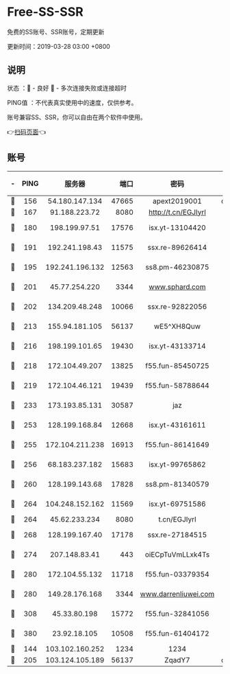 # Free-SS-SSR

免费的SS账号、SSR账号，定期更新

更新时间：2019-03-28 03:00 +0800

## 说明

状态     ：🙂 - 良好 🙁 - 多次连接失败或连接超时

PING值   ：不代表真实使用中的速度，仅供参考。

账号兼容SS、SSR，你可以自由在两个软件中使用。

👉[扫码页面](https://liesauer.github.io/Free-SS-SSR/)👈

## 账号

|-|PING|服务器|端口|密码|加密方式|区域|
|:----:|:----:|:-----:|-----:|:----:|:----:|:----:|
|🙂|156|54.180.147.134|47665|apext2019001|chacha20|KR|
|🙂|167|91.188.223.72|8080|http://t.cn/EGJIyrl|rc4-md5|RU|
|🙂|180|198.199.97.51|17576|isx.yt-13104420|aes-256-cfb|US|
|🙂|191|192.241.198.43|11575|ssx.re-89626414|aes-256-cfb|US|
|🙂|195|192.241.196.132|12563|ss8.pm-46230875|aes-256-cfb|US|
|🙂|201|45.77.254.220|3344|www.sphard.com|aes-256-cfb|SG|
|🙂|202|134.209.48.248|10066|ssx.re-92822056|aes-256-cfb|US|
|🙂|213|155.94.181.105|56137|wE5^XH8Quw|aes-256-cfb|US|
|🙂|216|198.199.101.65|19430|isx.yt-43133714|aes-256-cfb|US|
|🙂|218|172.104.49.207|13825|f55.fun-85450725|aes-256-cfb|SG|
|🙂|219|172.104.46.121|19439|f55.fun-58788644|aes-256-cfb|SG|
|🙂|233|173.193.85.131|30587|jaz|aes-256-cfb|US|
|🙂|253|128.199.168.84|12668|isx.yt-43161611|aes-256-cfb|SG|
|🙂|255|172.104.211.238|16913|f55.fun-86141649|aes-256-cfb|US|
|🙂|256|68.183.237.182|15683|isx.yt-99765862|aes-256-cfb|SG|
|🙂|260|128.199.143.68|17828|ss8.pm-81340579|aes-256-cfb|SG|
|🙂|264|104.248.152.162|11569|isx.yt-69751586|aes-256-cfb|SG|
|🙂|264|45.62.233.234|8080|t.cn/EGJIyrl|rc4-md5|CA|
|🙂|268|128.199.167.40|17178|ssx.re-27184515|aes-256-cfb|SG|
|🙂|274|207.148.83.41|443|oiECpTuVmLLxk4Ts|aes-256-cfb|AU|
|🙂|280|172.104.55.132|11718|f55.fun-03379354|aes-256-cfb|SG|
|🙂|280|149.28.176.168|3344|www.darrenliuwei.com|aes-256-cfb|AU|
|🙂|308|45.33.80.198|15772|f55.fun-32841056|aes-256-cfb|US|
|🙂|380|23.92.18.105|10508|f55.fun-61404172|aes-256-cfb|US|
|🙂|144|103.102.160.252|1234|1234|rc4-md5|JP|
|🙂|205|103.124.105.189|56137|ZqadY7|chacha20|US|
